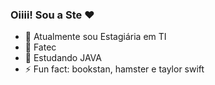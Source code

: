 ### Oiiii! Sou a Ste ❤️


- 🔭 Atualmente sou Estagiária em TI
- 📖 Fatec 
- 🫡 Estudando JAVA
- ⚡ Fun fact: bookstan, hamster e taylor swift


